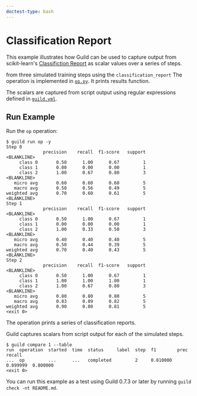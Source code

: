 ```yaml
---
doctest-type: bash
---
```


# Classification Report

This example illustrates how Guild can be used to capture output from
scikit-learn's [Classifiction
Report](https://scikit-learn.org/stable/modules/generated/sklearn.metrics.classification_report.html)
as scalar values over a series of steps.

from three simulated training steps using the `classification_report`
The operation is implemented in [`op.py`](op.py). It prints results
function.

The scalars are captured from script output using regular expressions
defined in [`guild.yml`](guild.yml).

## Run Example

Run the `op` operation:

    $ guild run op -y
    Step 0
                  precision    recall  f1-score   support
    <BLANKLINE>
         class 0       0.50      1.00      0.67         1
         class 1       0.00      0.00      0.00         1
         class 2       1.00      0.67      0.80         3
    <BLANKLINE>
       micro avg       0.60      0.60      0.60         5
       macro avg       0.50      0.56      0.49         5
    weighted avg       0.70      0.60      0.61         5
    <BLANKLINE>
    Step 1
                  precision    recall  f1-score   support
    <BLANKLINE>
         class 0       0.50      1.00      0.67         1
         class 1       0.00      0.00      0.00         1
         class 2       1.00      0.33      0.50         3
    <BLANKLINE>
       micro avg       0.40      0.40      0.40         5
       macro avg       0.50      0.44      0.39         5
    weighted avg       0.70      0.40      0.43         5
    <BLANKLINE>
    Step 2
                  precision    recall  f1-score   support
    <BLANKLINE>
         class 0       0.50      1.00      0.67         1
         class 1       1.00      1.00      1.00         1
         class 2       1.00      0.67      0.80         3
    <BLANKLINE>
       micro avg       0.80      0.80      0.80         5
       macro avg       0.83      0.89      0.82         5
    weighted avg       0.90      0.80      0.81         5
    <exit 0>

The operation prints a series of classification reports.

Guild captures scalars from script output for each of the simulated
steps.

    $ guild compare 1 --table
    run  operation  started  time  status     label  step  f1        prec      recall
    ...  op         ...      ...   completed         2     0.810000  0.899999  0.800000
    <exit 0>

You can run this example as a test using Guild 0.7.3 or later by
running `guild check -nt README.md`.
